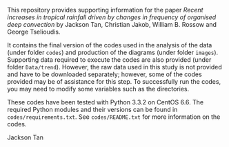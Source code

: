 This repository provides supporting information for the paper <i>Recent increases in tropical rainfall driven by changes in frequency of organised deep convection</i> by Jackson Tan, Christian Jakob, William B. Rossow and George Tselioudis.

It contains the final version of the codes used in the analysis of the data (under folder `codes`) and production of the diagrams (under folder `images`). Supporting data required to execute the codes are also provided (under folder `Data/trend`). However, the raw data used in this study is not provided and have to be downloaded separately; however, some of the codes provided may be of assistance for this step. To successfully run the codes, you may need to modify some variables such as the directories.

These codes have been tested with Python 3.3.2 on CentOS 6.6. The required Python modules and their versions can be found in `codes/requirements.txt`. See `codes/README.txt` for more information on the codes.

Jackson Tan
